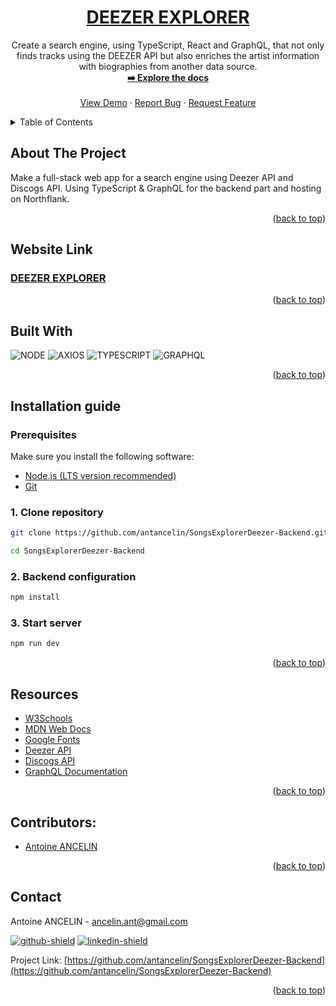 <a id="readme-top"></a>

<!-- TITLE -->

<div align="center">

<a href="https://github.com/antancelin/SongsExplorerDeezer-Backend"><h1 align="center">DEEZER EXPLORER</h1></a>

  <p align="center">
    Create a search engine, using TypeScript, React and GraphQL, that not only finds tracks using the DEEZER API but also enriches the artist information with biographies from another data source.<br>
    <a href="https://github.com/antancelin/SongsExplorerDeezer-Backend"><strong>➡️ Explore the docs</strong></a>
    <br />
    <br />
    <a href="https://github.com/antancelin/SongsExplorerDeezer-Backend">View Demo</a>
    ·
    <a href="https://github.com/antancelin/SongsExplorerDeezer-Backend/issues/new?labels=bug&template=bug-report---.md">Report Bug</a>
    ·
    <a href="https://github.com/antancelin/SongsExplorerDeezer-Backend/issues/new?labels=enhancement&template=feature-request---.md">Request Feature</a>
  </p>
</div>

<!-- TABLE OF CONTENTS -->
<details>
  <summary>Table of Contents</summary>
  <ul>
    <li><a href="#about-the-project">About The Project</a>
    <li><a href="#website-link">Website Link</a></li>
    <li><a href="#built-with">Built With</a></li>
    <li><a href="#installation-guide">Installation Guide</a></li>
    <li><a href="#resources">Resources</a></li>
    <li><a href="#contact">Contact</a></li>
  </ul>
</details>

<!-- ABOUT THE PROJECT -->

## About The Project

Make a full-stack web app for a search engine using Deezer API and Discogs API. Using TypeScript & GraphQL for the backend part and hosting on Northflank.

<p align="right">(<a href="#readme-top">back to top</a>)</p>

<!-- WEBSITE LINK -->

## Website Link

### [DEEZER EXPLORER](https://deezerexplorer-antancelin.netlify.app/)

<p align="right">(<a href="#readme-top">back to top</a>)</p>

<!-- BUILT WITH -->

## Built With

![NODE] ![AXIOS] ![TYPESCRIPT] ![GRAPHQL]

<p align="right">(<a href="#readme-top">back to top</a>)</p>

<!-- INSTALL -->

## Installation guide

### Prerequisites

Make sure you install the following software:

- [Node.js (LTS version recommended)](https://nodejs.org/en)
- [Git](https://git-scm.com/downloads)

### 1. Clone repository

```bash
git clone https://github.com/antancelin/SongsExplorerDeezer-Backend.git
```

```bash
cd SongsExplorerDeezer-Backend
```

### 2. Backend configuration

```bash
npm install
```

### 3. Start server

```bash
npm run dev
```

<p align="right">(<a href="#readme-top">back to top</a>)</p>

<!-- RESOURCES -->

## Resources

- [W3Schools](https://www.w3schools.com/)
- [MDN Web Docs](https://developer.mozilla.org/en-US/)
- [Google Fonts](https://fonts.google.com/)
- [Deezer API](https://developers.deezer.com/api)
- [Discogs API](https://www.discogs.com/developers)
- [GraphQL Documentation](https://graphql.org/learn/)

<p align="right">(<a href="#readme-top">back to top</a>)</p>

## Contributors:

- <a href="https://github.com/antancelin/">
  <p>Antoine ANCELIN</p>
    </a>

<p align="right">(<a href="#readme-top">back to top</a>)</p>

<!-- CONTACT -->

## Contact

Antoine ANCELIN - ancelin.ant@gmail.com

[![github-shield]](https://github.com/antancelin) [![linkedin-shield]](https://www.linkedin.com/in/antancelin/)

Project Link: [https://github.com/antancelin/SongsExplorerDeezer-Backend](https://github.com/antancelin/SongsExplorerDeezer-Backend)

<p align="right">(<a href="#readme-top">back to top</a>)</p>

<!-- MARKDOWN LINKS & IMAGES -->
<!-- https://www.markdownguide.org/basic-syntax/#reference-style-links -->

<!-- SOCIALS -->

[linkedin-shield]: https://img.shields.io/badge/LinkedIn-0077B5?style=for-the-badge&logo=linkedin&logoColor=white
[github-shield]: https://img.shields.io/badge/GitHub-100000?style=for-the-badge&logo=github&logoColor=white

<!-- LOGOS -->

[NODE]: https://img.shields.io/badge/node.js-339933?style=for-the-badge&logo=Node.js&logoColor=white
[AXIOS]: https://img.shields.io/static/v1?style=for-the-badge&message=Axios&color=5A29E4&logo=Axios&logoColor=FFFFFF&label=
[GRAPHQL]: https://img.shields.io/badge/GraphQl-E10098?style=for-the-badge&logo=graphql&logoColor=white
[TYPESCRIPT]: https://img.shields.io/badge/TypeScript-3178C6?style=for-the-badge&logo=typescript&logoColor=white
